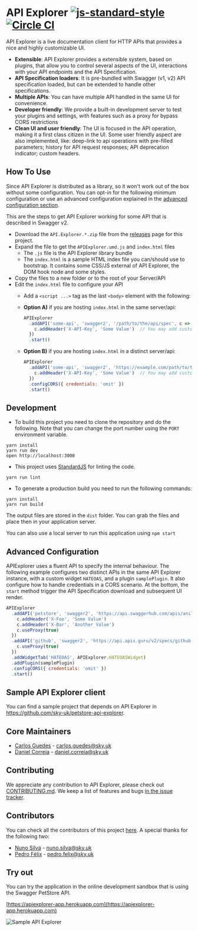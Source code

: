 API Explorer [![js-standard-style](https://img.shields.io/badge/code%20style-standard-brightgreen.svg?style=flat)](https://github.com/feross/standard) [![Circle CI](https://circleci.com/gh/sky-uk/api-explorer.svg?style=svg&circle-token=316a0c863d30835bace2fa013b5e5cacfbed6c69)](https://circleci.com/gh/sky-uk/api-explorer)
=================

API Explorer is a live documentation client for HTTP APIs that provides a nice and highly customizable UI.


* **Extensible**: API Explorer provides a extensible system, based on plugins, that allow you to control several
   aspects of the UI, interactions with your API endpoints and the API Specification. 
* **API Specification loaders**: It is pre-bundled with Swagger (v1, v2) API specification loaded, but can be extended
  to handle other specifications.
* **Multiple APIs**: You can have multiple API handled in the same UI for convenience.
* **Developer friendly**: We provide a built-in development server to test your plugins and settings, 
  with features such as a proxy for bypass CORS restrictions
* **Clean UI and user friendly**: The UI is focused in the API operation, making it a first class citizen in the UI.
  Some user friendly aspect are also implemented, like: deep-link to api operations with pre-filled parameters; history for 
  API request responses; API deprecation indicator; custom headers.


## How To Use

Since API Explorer is distributed as a library, so it won't work out of the box without some configuration.
You can opt-in for the following minimum configuration or use an advanced configuration explained in the [advanced configuration section](#advanced-configuration).

This are the steps to get API Explorer working for some API that is described in Swagger v2.

- Download the `API.Explorer.*.zip` file from the [releases](https://github.com/sky-uk/api-explorer/releases) page for this project.
- Expand the file to get the `APIExplorer.umd.js` and `index.html` files
  - The `.js` file is the API Explorer library bundle
  - The `index.html` is a sample HTML index file you can/should use to bootstrap. It contains some CSS/JS external of API Explorer, the DOM hook node and some styles.
- Copy the files to a new folder or to the root of your Server/API
- Edit the `index.html` file to configure your API
  - Add a `<script ...>` tag as the last `<body>` element with the following:
  - **Option A)** if you are hosting `index.html` in the same server/api:
  
    ```js
    APIExplorer
      .addAPI('some-api', 'swagger2', '/path/to/the/api/spec', c => {
        c.addHeader('X-API-Key', 'Some Value')  // You may add custom headers
      })
      .start()
    ```
  - **Option B)** if you are hosting `index.html` in a distinct server/api:
  
    ```js
    APIExplorer
      .addAPI('some-api', 'swagger2', 'https://example.com/path/to/the/api/spec', c => {
        c.addHeader('X-API-Key', 'Some Value')  // You may add custom headers
      })
      .configCORS({ credentials: 'omit' })
      .start()
    ```


## Development

* To build this project you need to clone the repository and do the following. Note that you can change the port number using the `PORT` environment variable.

```
yarn install
yarn run dev
open http://localhost:3000
```

* This project uses [StandardJS](http://standardjs.com/) for linting the code.

```
yarn run lint
```

* To generate a production build you need to run the following commands:

```
yarn install
yarn run build
```

The output files are stored in the `dist` folder. You can grab the files and place then in your application server.



You can also use a local server to run this application using `npm start`



## Advanced Configuration

APIExplorer uses a fluent API to specify the internal behaviour.
The following example configures two distinct APIs in the same API Explorer instance, with a custom widget `HATEOAS`, 
and a plugin `samplePlugin`. It also configure how to handle credentials in a CORS scenario.
At the bottom, the `start` method trigger the API Specification download and subsequent UI render.

```javascript
APIExplorer
  .addAPI('petstore', 'swagger2', 'https://api.swaggerhub.com/apis/anil614sagar/petStore/1.0.0', c => {
    c.addHeader('X-Foo', 'Some Value')
    c.addHeader('X-Bar', 'Another Value')
    c.useProxy(true)
  })
  .addAPI('github', 'swagger2', 'https://api.apis.guru/v2/specs/github.com/v3/swagger.json', c => {
    c.useProxy(true)
  })
  .addWidgetTab('HATEOAS', APIExplorer.HATEOASWidget)
  .addPlugin(samplePlugin)
  .configCORS({ credentials: 'omit' })
  .start()
```

## Sample API Explorer client

You can find a sample project that depends on API Explorer in https://github.com/sky-uk/petstore-api-explorer.


## Core Maintainers

- [Carlos Guedes](https://github.com/cguedes) - carlos.guedes@sky.uk
- [Daniel Correia](https://github.com/danielbcorreia) - daniel.correia@sky.uk

## Contributing

We appreciate any contribution to API Explorer, please check out [CONTRIBUTING.md](CONTRIBUTING.md).
We keep a list of features and bugs [in the issue tracker](https://github.com/sky-uk/api-explorer/issues).


## Contributors

You can check all the contributors of this project [here](https://github.com/sky-uk/api-explorer/graphs/contributors). A special thanks for the following two:
- [Nuno Silva](https://github.com/nunoas) - nuno.silva@sky.uk
- [Pedro Félix](https://github.com/pmhsfelix) - pedro.felix@sky.uk



## Try out

You can try the application in the online development sandbox that is using the Swagger PetStore API.

[https://apiexplorer-app.herokuapp.com](https://apiexplorer-app.herokuapp.com)

![Sample API Explorer](http://sky-uk.github.io/api-explorer/docs/apiexplorer-demo.gif)

